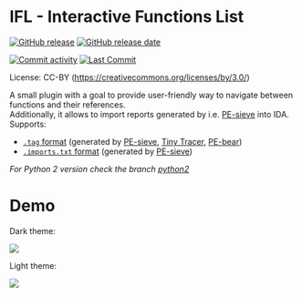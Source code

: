 # IFL - Interactive Functions List

[![GitHub release](https://img.shields.io/github/release/hasherezade/ida_ifl.svg)](https://github.com/hasherezade/ida_ifl/releases)
[![GitHub release date](https://img.shields.io/github/release-date/hasherezade/ida_ifl?color=blue)](https://github.com/hasherezade/ida_ifl/releases)

[![Commit activity](https://img.shields.io/github/commit-activity/m/hasherezade/ida_ifl)](https://github.com/hasherezade/ida_ifl/commits)
[![Last Commit](https://img.shields.io/github/last-commit/hasherezade/ida_ifl/master)](https://github.com/hasherezade/ida_ifl/commits)


License: CC-BY (https://creativecommons.org/licenses/by/3.0/)

A small plugin with a goal to provide user-friendly way to navigate between functions and their references.<br/>
Additionally, it allows to import reports generated by i.e. [PE-sieve](https://github.com/hasherezade/pe-sieve/wiki/1.-FAQ) into IDA. Supports:
+ [`.tag` format](https://github.com/hasherezade/tiny_tracer/wiki/Using-the-TAGs-with-disassemblers-and-debuggers) (generated by [PE-sieve](https://github.com/hasherezade/pe-sieve), [Tiny Tracer](https://github.com/hasherezade/tiny_tracer), [PE-bear](https://github.com/hasherezade/pe-bear-releases))
+ [`.imports.txt` format](https://github.com/hasherezade/pe-sieve/wiki/4.3.-Import-table-reconstruction-(imp)) (generated by [PE-sieve](https://github.com/hasherezade/pe-sieve))

*For Python 2 version check the branch [python2](https://github.com/hasherezade/ida_ifl/tree/python2)*


Demo
==

Dark theme:

![](https://github.com/hasherezade/ida_ifl/blob/master/img/ida_ifl_dark.png)

Light theme:

![](https://github.com/hasherezade/ida_ifl/blob/master/img/ida_ifl_default.png)
